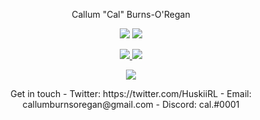 <p align="center"> Callum "Cal" Burns-O'Regan </p>

<p align="center">
  <img src="https://img.shields.io/badge/Age-19yo-informational">
  <img src="https://img.shields.io/badge/Working%20as-University%20Student-informational">
</p>

<p align="center">
  <a href="https://github-readme-stats.vercel.app">
    <img src="https://github-readme-stats.vercel.app/api/wakatime?username=calrl&layout=compact&langs_count=6&disable_animations=true&hide=css,razor,javascript,json,yaml"/>
    <img src="https://github-readme-stats.vercel.app/api/top-langs/?username=CalRL&layout=compact"/>
  </a>
</p>

<p align="center">
  <a href="https://skillicons.dev">
    <img src="https://skillicons.dev/icons?i=ts,nextjs,cs,py,java,azure&theme=light)"/>
  </a>
</p>
<p align="center">
Get in touch
- Twitter: https://twitter.com/HuskiiRL
- Email: callumburnsoregan@gmail.com
- Discord: cal.#0001
</p>
